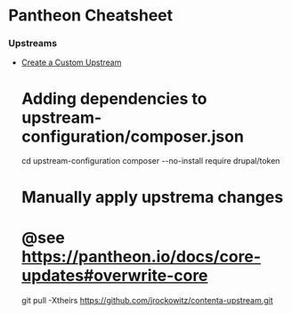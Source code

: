 # Pantheon Cheatsheet


### Upstreams
        
- [Create a Custom Upstream](https://pantheon.io/docs/create-custom-upstream) 

    # Adding dependencies to upstream-configuration/composer.json
    cd upstream-configuration 
    composer --no-install require drupal/token    

    # Manually apply upstrema changes
    # @see https://pantheon.io/docs/core-updates#overwrite-core
    git pull -Xtheirs https://github.com/jrockowitz/contenta-upstream.git

